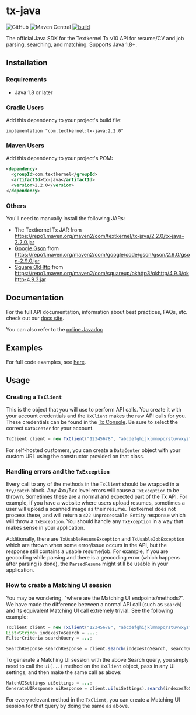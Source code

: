 # tx-java
![GitHub](https://img.shields.io/github/license/textkernel/tx-java?color=0575aa)
![Maven Central](https://img.shields.io/maven-central/v/com.textkernel/tx-java?color=0575aa)
[![build](https://github.com/textkernel/tx-java/actions/workflows/build.yml/badge.svg)](https://github.com/textkernel/tx-java/actions/workflows/build.yml)

The official Java SDK for the Textkernel Tx v10 API for resume/CV and job parsing, searching, and matching. Supports Java 1.8+.

## Installation

### Requirements
- Java 1.8 or later

### Gradle Users
Add this dependency to your project's build file:
```
implementation "com.textkernel:tx-java:2.2.0"
```

### Maven Users
Add this dependency to your project's POM:
```xml
<dependency>
  <groupId>com.textkernel</groupId>
  <artifactId>tx-java</artifactId>
  <version>2.2.0</version>
</dependency>
```

### Others
You'll need to manually install the following JARs:
- The Textkernel Tx JAR from https://repo1.maven.org/maven2/com/textkernel/tx-java/2.2.0/tx-java-2.2.0.jar
- [Google Gson][gson_url] from https://repo1.maven.org/maven2/com/google/code/gson/gson/2.9.0/gson-2.9.0.jar
- [Square OkHttp][okhttp_url] from https://repo1.maven.org/maven2/com/squareup/okhttp3/okhttp/4.9.3/okhttp-4.9.3.jar


## Documentation
For the full API documentation, information about best practices, FAQs, etc. check out our [docs site][api-docs].

You can also refer to the [online Javadoc][javadoc_url]

## Examples
For full code examples, see [here][examples].

## Usage

### Creating a `TxClient`
This is the object that you will use to perform API calls. You create it with your account credentials and the `TxClient` makes the raw API calls for you. These credentials can be found in the [Tx Console][portal]. Be sure to select the correct `DataCenter` for your account.
```java
TxClient client = new TxClient("12345678", "abcdefghijklmnopqrstuvwxyz", DataCenter.US);
```

For self-hosted customers, you can create a `DataCenter` object with your custom URL using the constructor provided on that class.

### Handling errors and the `TxException`
Every call to any of the methods in the `TxClient` should be wrapped in a `try/catch` block. Any 4xx/5xx level errors will cause a `TxException` to be thrown. Sometimes these are a normal and expected part of the Tx API. For example, if you have a website where users upload resumes, sometimes a user will upload a scanned image as their resume. Textkernel does not process these, and will return a `422 Unprocessable Entity` response which will throw a `TxException`. You should handle any `TxException` in a way that makes sense in your application.

Additionally, there are `TxUsableResumeException` and `TxUsableJobException` which are thrown when some error/issue occurs in the API, but the response still contains a usable resume/job. For example, if you are geocoding while parsing and there is a geocoding error (which happens after parsing is done), the `ParsedResume` might still be usable in your application.

### How to create a Matching UI session
You may be wondering, "where are the Matching UI endpoints/methods?". We have made the difference between a normal API call (such as `Search`) and its equivalent Matching UI call extremely trivial. See the following example: 

```java
TxClient client = new TxClient("12345678", "abcdefghijklmnopqrstuvwxyz", DataCenter.US);
List<String> indexesToSearch = ...;
FilterCriteria searchQuery = ...;

SearchResponse searchResponse = client.search(indexesToSearch, searchQuery, null, null);
```
To generate a Matching UI session with the above Search query, you simply need to call the `ui(...)` method on the `TxClient` object, pass in any UI settings, and then make the same call as above:
```java
MatchUISettings uiSettings = ...;
GenerateUIResponse uiResponse = client.ui(uiSettings).search(indexesToSearch, searchQuery, null, null);
```
For every relevant method in the `TxClient`, you can create a Matching UI session for that query by doing the same as above.

[javadoc_url]: https://textkernel.github.io/tx-java/
[gson_url]: https://github.com/google/gson
[okhttp_url]: https://github.com/square/okhttp
[examples]: https://github.com/textkernel/tx-java/tree/master/examples
[portal]: https://cloud.textkernel.com/tx/console
[api-docs]: https://developer.textkernel.com/tx-platform/v10/overview/